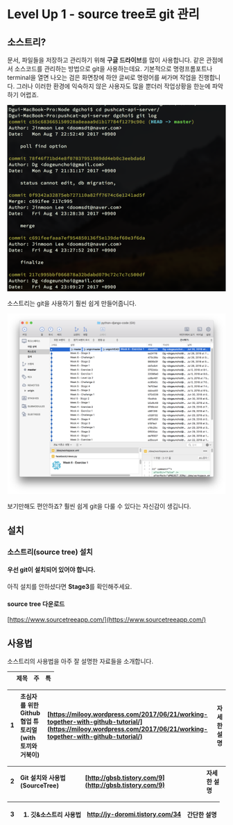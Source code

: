 # Level Up 1 - source tree로 git 관리

## 소스트리?

문서, 파일들을 저장하고 관리하기 위해 **구글 드라이브**를 많이 사용합니다. 같은 관점에서 소스코드를 관리하는 방법으로 git을 사용하는데요. 기본적으로 명령프롬포트나 terminal을 열면 나오는 검은 화면창에 하얀 글씨로 명령어를 써가며 작업을 진행합니다. 그러나 이러한 환경에 익숙하지 않은 사용자도 많을 뿐더러 작업상황을 한눈에 파악하기 어렵죠.

![&#xAC80;&#xC740;&#xD654;&#xBA74;&#xC5D0; &#xD558;&#xC580;&#xAE00;&#xC528;&#xB97C; &#xBCF4;&#xBA74; &#xD604;&#xAE30;&#xC99D;&#xC774; &#xB0A0; &#xC218; &#xC788;&#xC2B5;&#xB2C8;&#xB2E4;.](../.gitbook/assets/image-110.png)

소스트리는 git을 사용하기 훨씬 쉽게 만들어줍니다.

![source tree](../.gitbook/assets/image-107.png)

보기만해도 편안하죠? 훨씬 쉽게 git을 다룰 수 있다는 자신감이 생깁니다.

## 설치

### 소스트리\(source tree\) 설치

#### 우선 git이 설치되어 있어야 합니다.

아직 설치를 안하셨다면 **Stage3**를 확인해주세요.

#### source tree 다운로드

[https://www.sourcetreeapp.com/](https://www.sourcetreeapp.com/)

## 사용법

소스트리의 사용법을 아주 잘 설명한 자료들을 소개합니다.

|  | 제목 | 주 | 특 |
| :--- | :--- | :--- | :--- |


| 1 | 초심자를 위한 Github 협업 튜토리얼 \(with 토끼와 거북이\) | [https://milooy.wordpress.com/2017/06/21/working-together-with-github-tutorial/](https://milooy.wordpress.com/2017/06/21/working-together-with-github-tutorial/) | 자세한 설명 |
| :--- | :--- | :--- | :--- |


| 2 | Git 설치와 사용법\(SourceTree\) | [http://gbsb.tistory.com/9](http://gbsb.tistory.com/9) | 자세한 설명 |
| :--- | :--- | :--- | :--- |


<table>
  <thead>
    <tr>
      <th style="text-align:left">3</th>
      <th style="text-align:left">
        <ol>
          <li>&#xAE43;&amp;&#xC18C;&#xC2A4;&#xD2B8;&#xB9AC; &#xC0AC;&#xC6A9;&#xBC95;</li>
        </ol>
      </th>
      <th style="text-align:left"><a href="http://jy-doromi.tistory.com/34">http://jy-doromi.tistory.com/34</a>
      </th>
      <th style="text-align:left">&#xAC04;&#xB2E8;&#xD55C; &#xC124;&#xBA85;</th>
    </tr>
  </thead>
  <tbody></tbody>
</table>